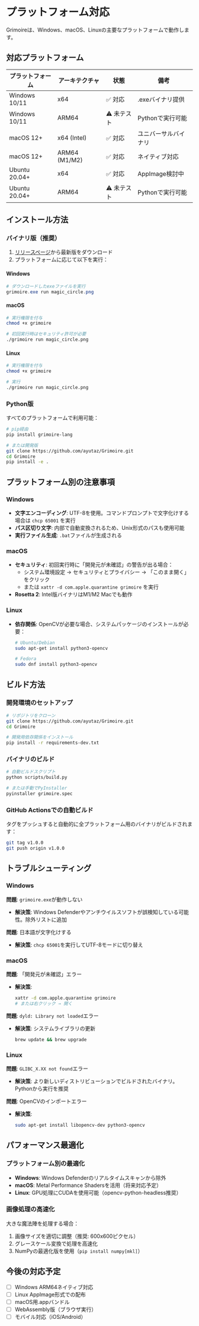 # プラットフォーム対応

Grimoireは、Windows、macOS、Linuxの主要なプラットフォームで動作します。

## 対応プラットフォーム

| プラットフォーム | アーキテクチャ | 状態 | 備考 |
|-----------------|---------------|------|------|
| Windows 10/11 | x64 | ✅ 対応 | .exeバイナリ提供 |
| Windows 10/11 | ARM64 | ⚠️ 未テスト | Pythonで実行可能 |
| macOS 12+ | x64 (Intel) | ✅ 対応 | ユニバーサルバイナリ |
| macOS 12+ | ARM64 (M1/M2) | ✅ 対応 | ネイティブ対応 |
| Ubuntu 20.04+ | x64 | ✅ 対応 | AppImage検討中 |
| Ubuntu 20.04+ | ARM64 | ⚠️ 未テスト | Pythonで実行可能 |

## インストール方法

### バイナリ版（推奨）

1. [リリースページ](https://github.com/ayutaz/Grimoire/releases)から最新版をダウンロード
2. プラットフォームに応じて以下を実行：

#### Windows
```powershell
# ダウンロードしたexeファイルを実行
grimoire.exe run magic_circle.png
```

#### macOS
```bash
# 実行権限を付与
chmod +x grimoire

# 初回実行時はセキュリティ許可が必要
./grimoire run magic_circle.png
```

#### Linux
```bash
# 実行権限を付与
chmod +x grimoire

# 実行
./grimoire run magic_circle.png
```

### Python版

すべてのプラットフォームで利用可能：

```bash
# pip経由
pip install grimoire-lang

# または開発版
git clone https://github.com/ayutaz/Grimoire.git
cd Grimoire
pip install -e .
```

## プラットフォーム別の注意事項

### Windows

- **文字エンコーディング**: UTF-8を使用。コマンドプロンプトで文字化けする場合は `chcp 65001` を実行
- **パス区切り文字**: 内部で自動変換されるため、Unix形式のパスも使用可能
- **実行ファイル生成**: `.bat`ファイルが生成される

### macOS

- **セキュリティ**: 初回実行時に「開発元が未確認」の警告が出る場合：
  - システム環境設定 → セキュリティとプライバシー → 「このまま開く」をクリック
  - または `xattr -d com.apple.quarantine grimoire` を実行
- **Rosetta 2**: Intel版バイナリはM1/M2 Macでも動作

### Linux

- **依存関係**: OpenCVが必要な場合、システムパッケージのインストールが必要：
  ```bash
  # Ubuntu/Debian
  sudo apt-get install python3-opencv
  
  # Fedora
  sudo dnf install python3-opencv
  ```

## ビルド方法

### 開発環境のセットアップ

```bash
# リポジトリをクローン
git clone https://github.com/ayutaz/Grimoire.git
cd Grimoire

# 開発用依存関係をインストール
pip install -r requirements-dev.txt
```

### バイナリのビルド

```bash
# 自動ビルドスクリプト
python scripts/build.py

# または手動でPyInstaller
pyinstaller grimoire.spec
```

### GitHub Actionsでの自動ビルド

タグをプッシュすると自動的に全プラットフォーム用のバイナリがビルドされます：

```bash
git tag v1.0.0
git push origin v1.0.0
```

## トラブルシューティング

### Windows

**問題**: `grimoire.exe`が動作しない
- **解決策**: Windows Defenderやアンチウイルスソフトが誤検知している可能性。除外リストに追加

**問題**: 日本語が文字化けする
- **解決策**: `chcp 65001`を実行してUTF-8モードに切り替え

### macOS

**問題**: 「開発元が未確認」エラー
- **解決策**: 
  ```bash
  xattr -d com.apple.quarantine grimoire
  # または右クリック → 開く
  ```

**問題**: `dyld: Library not loaded`エラー
- **解決策**: システムライブラリの更新
  ```bash
  brew update && brew upgrade
  ```

### Linux

**問題**: `GLIBC_X.XX not found`エラー
- **解決策**: より新しいディストリビューションでビルドされたバイナリ。Pythonから実行を推奨

**問題**: OpenCVのインポートエラー
- **解決策**: 
  ```bash
  sudo apt-get install libopencv-dev python3-opencv
  ```

## パフォーマンス最適化

### プラットフォーム別の最適化

- **Windows**: Windows Defenderのリアルタイムスキャンから除外
- **macOS**: Metal Performance Shadersを活用（将来対応予定）
- **Linux**: GPU処理にCUDAを使用可能（opencv-python-headless推奨）

### 画像処理の高速化

大きな魔法陣を処理する場合：

1. 画像サイズを適切に調整（推奨: 600x600ピクセル）
2. グレースケール変換で処理を高速化
3. NumPyの最適化版を使用（`pip install numpy[mkl]`）

## 今後の対応予定

- [ ] Windows ARM64ネイティブ対応
- [ ] Linux AppImage形式での配布
- [ ] macOS用.appバンドル
- [ ] WebAssembly版（ブラウザ実行）
- [ ] モバイル対応（iOS/Android）